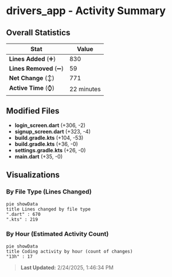 # drivers_app - Activity Summary 

## Overall Statistics

| Stat                   | Value                                                             |
| ---------------------- | ----------------------------------------------------------------- |
| **Lines Added** (➕)   | 830                                          |
| **Lines Removed** (➖) | 59                                        |
| **Net Change** (↕)    | 771                |
| **Active Time** (⌚)   | 22 minutes |


## Modified Files
- **login_screen.dart** (+306, -2)
- **signup_screen.dart** (+323, -4)
- **build.gradle.kts** (+104, -53)
- **build.gradle.kts** (+36, -0)
- **settings.gradle.kts** (+26, -0)
- **main.dart** (+35, -0)

## Visualizations

### By File Type (Lines Changed)

```mermaid
pie showData
title Lines changed by file type
".dart" : 670
".kts" : 219
```

### By Hour (Estimated Activity Count)

```mermaid
pie showData
title Coding activity by hour (count of changes)
"13h" : 17
```


> **Last Updated:** 2/24/2025, 1:46:34 PM